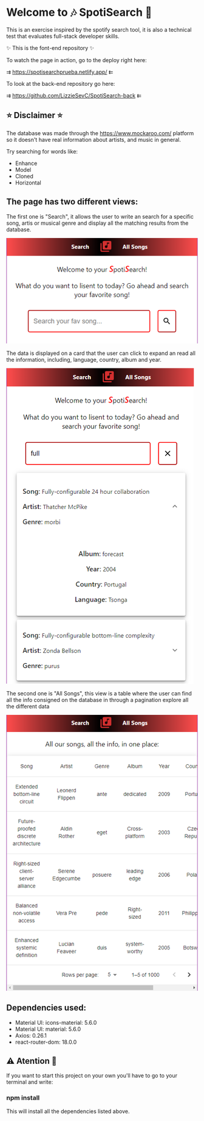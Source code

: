 
<h1> Welcome to 🎶 SpotiSearch 🔎 </h1>

This is an exercise inspired by the spotify search tool, it is also a technical test that evaluates full-stack developer skills.

✨ This is the font-end repository ✨

To watch the page in action, go to the deploy right here:

⇉   https://spotisearchprueba.netlify.app/    ⇇

To look at the back-end repository go here:

⇉   https://github.com/LizzieSevC/SpotiSearch-back    ⇇

<h2> ⭐  Disclaimer ⭐ </h2>

The database was made through the https://www.mockaroo.com/ platform so it doesn't have real information about artists, and music in general.

Try searching for words like:
<ul>
<li>Enhance
<li>Model
<li>Cloned
<li>Horizontal
</ul>


<h2> The page has two different views: </h2>

The first one is "Search", it allows the user to write an search for a specific song, artis or musical genre and display all the matching results from the database.


<img src="./public/rm1.png">



The data is displayed on a card that the user can click to expand an read all the information, including, language, country, album and year.


<img src="./public/rm2.png">



The second one is "All Songs", this view is a table where the user can find all the info consigned on the database in through a pagination explore all the different data


<img src="./public/rm3.png">


<h2> Dependencies used: </h2>
<ul>
<li>Material UI: icons-material: 5.6.0
<li>Material UI: material: 5.6.0
<li>Axios: 0.26.1
<li>react-router-dom: 18.0.0
</ul>

<h2> ⚠️ Atention 🚧 </h2>

If you want to start this project on your own you'll have to go to your terminal and write: <h3> npm install </h3>
This will install all the dependencies listed above.

